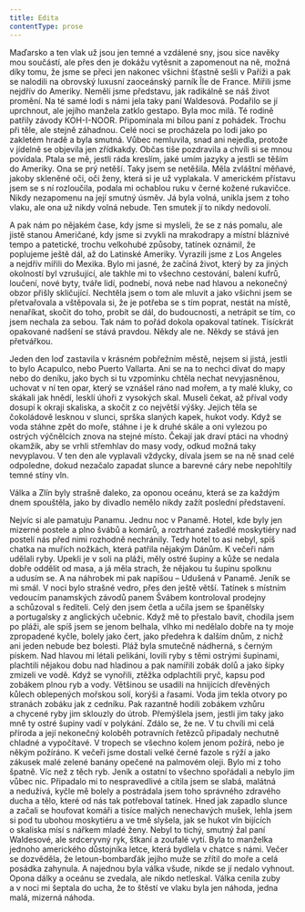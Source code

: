 ```yaml
---
title: Edita
contentType: prose
---
```


  

Maďarsko a ten vlak už jsou jen temné a vzdálené sny, jsou sice navěky mou součástí, ale přes den je dokážu vytěsnit a zapomenout na ně, možná díky tomu, že jsme se přeci jen nakonec všichni šťastně sešli v Paříži a pak se nalodili na obrovský luxusní zaoceán­ský parník Île de France. Mířili jsme nejdřív do Ameriky. Neměli jsme představu, jak radikálně se náš život promění. Na té samé lodi s námi jela taky paní Waldesová. Podařilo se jí uprchnout, ale jejího manžela zatklo gestapo. Byla moc milá. Té rodině patřily závody KOH-I-NOOR. Připomínala mi bílou paní z pohádek. Trochu při těle, ale stejně záhadnou. Celé noci se procházela po lodi jako po zakletém hradě a byla smutná. Vůbec nemluvila, snad ani nejedla, protože v jídelně se objevila jen zřídkakdy. Občas tiše pozdravila a chvíli si se mnou povídala. Ptala se mě, jestli ráda kreslím, jaké umím jazyky a jestli se těším do Ameriky. Ona se prý netěší. Taky jsem se netěšila. Měla zvláštní měňavé, jakoby skleněné oči, oči ženy, která si je už vyplakala. V americkém přístavu jsem se s ní rozloučila, podala mi ochablou ruku v černé kožené rukavičce. Nikdy nezapomenu na její smutný úsměv. Já byla volná, unikla jsem z toho vlaku, ale ona už nikdy volná nebude. Ten smutek jí to nikdy nedovolí.

A pak nám po nějakém čase, kdy jsme si mysleli, že se z nás pomalu, ale jistě stanou Američané, kdy jsme si zvykli na mrakodrapy a místní bláznivé tempo a patetické, trochu velkohubé způsoby, tatínek oznámil, že poplujeme ještě dál, až do Latinské Ameriky. Vyrazili jsme z Los Angeles a nejdřív mířili do Mexika. Bylo mi jasné, že začíná život, který by za jiných okolností byl vzrušující, ale takhle mi to všechno cestování, balení kufrů, loučení, nové byty, tváře lidí, podnebí, nová nebe nad hlavou a nekonečný obzor přišly skličující. Nechtěla jsem o tom ale mluvit a jako všichni jsem se přetvařovala a vštěpovala si, že je potřeba se s tím poprat, nestát na místě, nenaříkat, skočit do toho, probít se dál, do budoucnosti, a netrápit se tím, co jsem nechala za sebou. Tak nám to pořád dokola opakoval tatínek. Tisíckrát opakované nadšení se stává pravdou. Někdy ale ne. Někdy se stává jen přetvářkou.

Jeden den loď zastavila v krásném pobřežním městě, nejsem si jistá, jestli to bylo Acapulco, nebo Puerto Vallarta. Ani se na to nechci dívat do mapy nebo do deníku, jako bych si tu vzpomínku chtěla nechat nevyjasněnou, uchovat v ní ten opar, který se vznášel ráno nad mořem, a ty malé kluky, co skákali jak hnědí, lesklí úhoři z vysokých skal. Museli čekat, až příval vody dosupí k okraji skaliska, a skočit z co největší výšky. Jejich těla se čokoládově lesknou v slunci, sprška slaných kapek, hukot vody. Když se voda stáhne zpět do moře, stáhne i je k druhé skále a oni vylezou po ostrých výčnělcích znova na stejné místo. Čekají jak draví ptáci na vhodný okamžik, aby se vrhli střemhlav do masy vody, odkud možná taky nevyplavou. V ten den ale vyplavali vždycky, dívala jsem se na ně snad celé odpoledne, dokud nezačalo zapadat slunce a barevné cáry nebe nepohltily temné stíny vln.

Válka a Zlín byly strašně daleko, za oponou oceánu, která se za každým dnem spouštěla, jako by divadlo nemělo nikdy zažít poslední představení.

Nejvíc si ale pamatuju Panamu. Jednu noc v Panamě. Hotel, kde byly jen mizerné postele a plno švábů a komárů, a roztrhané zašedlé moskytiéry nad postelí nás před nimi rozhodně nechránily. Tedy hotel to asi nebyl, spíš chatka na muřích nožkách, která patřila nějakým Dánům. K večeři nám udělali ryby. Upekli je v soli na pláži, měly ostré šupiny a kůže se nedala dobře oddělit od masa, a já měla strach, že nějakou tu šupinu spolknu a udusím se. A na náhrobek mi pak napíšou – Udušená v Panamě. Jeník se mi smál. V noci bylo strašné vedro, přes den ještě větší. Tatínek s místním vedoucím panamských závodů panem Švábem kontroloval prodejny a schůzoval s řediteli. Celý den jsem četla a učila jsem se španělsky a portugalsky z anglických učebnic. Když mě to přestalo bavit, chodila jsem po pláži, ale spíš jsem se jenom belhala, vlhko mi nedělalo dobře na ty moje zpropadené kyčle, bolely jako čert, jako předehra k dalším dnům, z nichž ani jeden nebude bez bolesti. Pláž byla smutečně nádherná, s černým pískem. Nad hlavou mi létali pelikáni, lovili ryby s těmi ostrými šupinami, plachtili nějakou dobu nad hladinou a pak namířili zobák dolů a jako šipky zmizeli ve vodě. Když se vynořili, ztěžka odplachtili pryč, kapsu pod zobákem plnou ryb a vody. Většinou se usadili na hnijících dřevěných kůlech oblepených mořskou solí, korýši a řasami. Voda jim tekla otvory po stranách zobáku jak z cedníku. Pak razantně hodili zobákem vzhůru a chycené ryby jim sklouzly do útrob. Přemýšlela jsem, jestli jim taky jako mně ty ostré šupiny vadí v polykání. Zdálo se, že ne. V tu chvíli mi celá příroda a její nekonečný koloběh potravních řetězců připadaly nechutně chladné a vypočítavé. V tropech se všechno kolem jenom požírá, nebo je někým požíráno. K večeři jsme dostali velké černé fazole s rýží a jako zákusek malé zelené banány opečené na palmovém oleji. Bylo mi z toho špatně. Víc než z těch ryb. Jeník a ostatní to všechno spořádali a nebylo jim vůbec nic. Připadalo mi to nespravedlivé a cítila jsem se slabá, malátná a neduživá, kyčle mě bolely a postrádala jsem toho správného zdravého ducha a tělo, které od nás tak potřeboval tatínek. Hned jak zapadlo slunce a začali se houfovat komáři a tisíce malých nenechavých mušek, lehla jsem si pod tu ubohou moskytiéru a ve tmě slyšela, jak se hukot vln bijících o skaliska mísí s nářkem mladé ženy. Nebyl to tichý, smutný žal paní Waldesové, ale srdceryvný ryk, štkaní a zoufalé vytí. Byla to manželka jednoho amerického důstojníka letce, která bydlela v chatce s námi. Večer se dozvěděla, že letoun-bombarďák jejího muže se zřítil do moře a celá posádka zahynula. A najednou byla válka všude, nikde se jí nedalo vyhnout. Opona dálky a oceánu se zvedala, ale nikdo netleskal. Válka cenila zuby a v noci mi šeptala do ucha, že to štěstí ve vlaku byla jen náhoda, jedna malá, mizerná náhoda.
